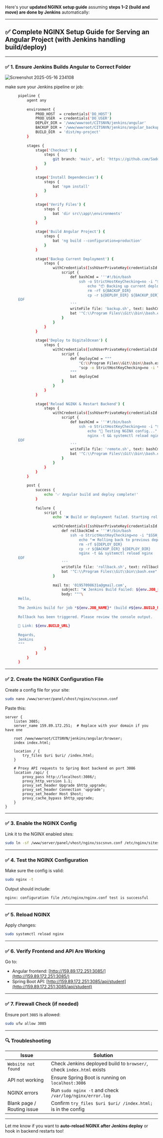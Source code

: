 Here's your **updated NGINX setup guide** assuming **steps 1–2 (build and move) are done by Jenkins** automatically:

---

## ✅ Complete NGINX Setup Guide for Serving an Angular Project (with Jenkins handling build/deploy)

---

### ✅ 1. **Ensure Jenkins Builds Angular to Correct Folder**  

![Screenshot 2025-05-16 234108](https://github.com/user-attachments/assets/8886e4e7-4205-47d5-9411-7a7be76c09e2)


make sure your Jenkins pipeline or job:
```bash
      pipeline {
          agent any
      
          environment {
              PROD_HOST  = credentials('DO_HOST')
              PROD_USER  = credentials('DO_USER')
              DEPLOY_DIR = '/www/wwwroot/CITSNVN/jenkins/angular'
              BACKUP_DIR = '/www/wwwroot/CITSNVN/jenkins/angular_backup'
              BUILD_DIR  = 'dist/my-project'
          }
      
          stages {
              stage('Checkout') {
                  steps {
                      git branch: 'main', url: 'https://github.com/Saddam-Hossen/JenkinsAngularProject.git'
                  }
              }
      
              stage('Install Dependencies') {
                  steps {
                      bat 'npm install'
                  }
              }
      
              stage('Verify Files') {
                  steps {
                      bat 'dir src\\app\\environments'
                  }
              }
      
              stage('Build Angular Project') {
                  steps {
                      bat 'ng build --configuration=production'
                  }
              }
      
              stage('Backup Current Deployment') {
                  steps {
                      withCredentials([sshUserPrivateKey(credentialsId: 'DO_SSH_KEY', keyFileVariable: 'SSH_KEY')]) {
                          script {
                              def bashCmd = '''#!/bin/bash
                                  ssh -o StrictHostKeyChecking=no -i "$SSH_KEY" ${PROD_USER}@${PROD_HOST} <<EOF
                                      echo "📦 Backing up current deployment..."
                                      rm -rf ${BACKUP_DIR}
                                      cp -r ${DEPLOY_DIR} ${BACKUP_DIR}
      EOF
                              '''
                              writeFile file: 'backup.sh', text: bashCmd
                              bat '"C:\\Program Files\\Git\\bin\\bash.exe" backup.sh'
                          }
                      }
                  }
              }
      
              stage('Deploy to DigitalOcean') {
                  steps {
                      withCredentials([sshUserPrivateKey(credentialsId: 'DO_SSH_KEY', keyFileVariable: 'SSH_KEY')]) {
                          script {
                              def deployCmd = """
                                  "C:\\Program Files\\Git\\bin\\bash.exe" -c \
                                  "scp -o StrictHostKeyChecking=no -i \\"$SSH_KEY\\" -r ${BUILD_DIR}/* ${PROD_USER}@${PROD_HOST}:${DEPLOY_DIR}"
                              """
                              bat deployCmd
                          }
                      }
                  }
              }
      
              stage('Reload NGINX & Restart Backend') {
                  steps {
                      withCredentials([sshUserPrivateKey(credentialsId: 'DO_SSH_KEY', keyFileVariable: 'SSH_KEY')]) {
                          script {
                              def bashCmd = '''#!/bin/bash
                                  ssh -o StrictHostKeyChecking=no -i "$SSH_KEY" ${PROD_USER}@${PROD_HOST} <<EOF
                                      echo "🔁 Testing NGINX config..."
                                      nginx -t && systemctl reload nginx
      EOF
                              '''
                              writeFile file: 'remote.sh', text: bashCmd
                              bat '"C:\\Program Files\\Git\\bin\\bash.exe" remote.sh'
                          }
                      }
                  }
              }
          }
      
          post {
              success {
                  echo '✅ Angular build and deploy complete!'
              }
      
              failure {
                  script {
                      echo '❌ Build or deployment failed. Starting rollback...'
      
                      withCredentials([sshUserPrivateKey(credentialsId: 'DO_SSH_KEY', keyFileVariable: 'SSH_KEY')]) {
                          def rollbackCmd = '''#!/bin/bash
                              ssh -o StrictHostKeyChecking=no -i "$SSH_KEY" ${PROD_USER}@${PROD_HOST} <<EOF
                                  echo "⏪ Rolling back to previous deployment..."
                                  rm -rf ${DEPLOY_DIR}
                                  cp -r ${BACKUP_DIR} ${DEPLOY_DIR}
                                  nginx -t && systemctl reload nginx
      EOF
                          '''
                          writeFile file: 'rollback.sh', text: rollbackCmd
                          bat '"C:\\Program Files\\Git\\bin\\bash.exe" rollback.sh'
                      }
      
                      mail to: '01957098631a@gmail.com',
                          subject: "❌ Jenkins Build Failed: ${env.JOB_NAME} #${env.BUILD_NUMBER}",
                          body: """\
      Hello,
      
      The Jenkins build for job *${env.JOB_NAME}* (build #${env.BUILD_NUMBER}) has **failed**.
      
      Rollback has been triggered. Please review the console output.
      
      🔗 Link: ${env.BUILD_URL}
      
      Regards,  
      Jenkins
      """
                  }
              }
          }
      }

```


---

### ✅ 2. **Create the NGINX Configuration File**

Create a config file for your site:

```bash
sudo nano /www/server/panel/vhost/nginx/sscsnvn.conf
```

Paste this:

```nginx
server {
    listen 3085;
    server_name 159.89.172.251;  # Replace with your domain if you have one

    root /www/wwwroot/CITSNVN/jenkins/angular/browser;
    index index.html;

    location / {
        try_files $uri $uri/ /index.html;
    }

    # Proxy API requests to Spring Boot backend on port 3086
    location /api/ {
        proxy_pass http://localhost:3086/;
        proxy_http_version 1.1;
        proxy_set_header Upgrade $http_upgrade;
        proxy_set_header Connection 'upgrade';
        proxy_set_header Host $host;
        proxy_cache_bypass $http_upgrade;
    }
}
```

---

### ✅ 3. **Enable the NGINX Config**

Link it to the NGINX enabled sites:

```bash
sudo ln -sf /www/server/panel/vhost/nginx/sscsnvn.conf /etc/nginx/sites-enabled/
```

---

### ✅ 4. **Test the NGINX Configuration**

Make sure the config is valid:

```bash
sudo nginx -t
```

Output should include:

```
nginx: configuration file /etc/nginx/nginx.conf test is successful
```

---

### ✅ 5. **Reload NGINX**

Apply changes:

```bash
sudo systemctl reload nginx
```

---

### ✅ 6. **Verify Frontend and API Are Working**

Go to:

* Angular frontend: [http://159.89.172.251:3085/](http://159.89.172.251:3085/)
* Spring Boot API: [http://159.89.172.251:3085/api/student](http://159.89.172.251:3085/api/student)

---

### ✅ 7. **Firewall Check (if needed)**

Ensure port `3085` is allowed:

```bash
sudo ufw allow 3085
```

---

### 🔍 Troubleshooting

| Issue                      | Solution                                                              |
| -------------------------- | --------------------------------------------------------------------- |
| `Website not found`        | Check Jenkins deployed build to `browser/`, check `index.html` exists |
| API not working            | Ensure Spring Boot is running on `localhost:3086`                     |
| NGINX errors               | Run `sudo nginx -t` and check `/var/log/nginx/error.log`              |
| Blank page / Routing issue | Confirm `try_files $uri $uri/ /index.html;` is in the config          |

---

Let me know if you want to **auto-reload NGINX after Jenkins deploy** or hook in backend restarts too!
